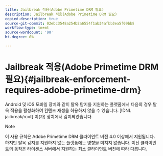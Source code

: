 ```yaml
---
title: Jailbreak 적용(Adobe Primetime DRM 필요)
description: Jailbreak 적용(Adobe Primetime DRM 필요)
copied-description: true
source-git-commit: 02ebc3548a254b2a6554f1ab34afbb3ea5f09bb8
workflow-type: tm+mt
source-wordcount: '90'
ht-degree: 0%

---
```


# Jailbreak 적용(Adobe Primetime DRM 필요){#jailbreak-enforcement-requires-adobe-primetime-drm}

Android 및 iOS 모바일 장치와 같이 탈옥 탐지를 지원하는 플랫폼에서 다음의 경우 탈옥 적용을 활성화하여 컨텐츠 재생을 허용하지 않을 수 있습니다. [!DNL jailbreak/root] 이(가) 장치에서 감지되었습니다.

>[!NOTE]
>
>이 사용 규칙은 Adobe Primetime DRM 클라이언트 버전 4.0 이상에서 지원됩니다. 하지만 탈옥 감지를 지원하지 않는 플랫폼에는 영향을 미치지 않습니다. 이전 클라이언트의 동작은 라이센스 서버에서 지원하는 최소 클라이언트 버전에 따라 다릅니다.
